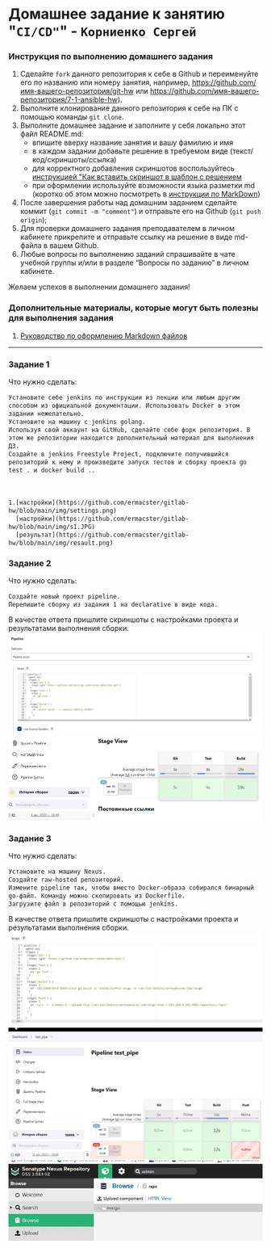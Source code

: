 ﻿# Домашнее задание к занятию "`CI/CD"`" - `Корниенко Сергей`


### Инструкция по выполнению домашнего задания

   1. Сделайте `fork` данного репозитория к себе в Github и переименуйте его по названию или номеру занятия, например, https://github.com/имя-вашего-репозитория/git-hw или  https://github.com/имя-вашего-репозитория/7-1-ansible-hw).
   2. Выполните клонирование данного репозитория к себе на ПК с помощью команды `git clone`.
   3. Выполните домашнее задание и заполните у себя локально этот файл README.md:
      - впишите вверху название занятия и вашу фамилию и имя
      - в каждом задании добавьте решение в требуемом виде (текст/код/скриншоты/ссылка)
      - для корректного добавления скриншотов воспользуйтесь [инструкцией "Как вставить скриншот в шаблон с решением](https://github.com/netology-code/sys-pattern-homework/blob/main/screen-instruction.md)
      - при оформлении используйте возможности языка разметки md (коротко об этом можно посмотреть в [инструкции  по MarkDown](https://github.com/netology-code/sys-pattern-homework/blob/main/md-instruction.md))
   4. После завершения работы над домашним заданием сделайте коммит (`git commit -m "comment"`) и отправьте его на Github (`git push origin`);
   5. Для проверки домашнего задания преподавателем в личном кабинете прикрепите и отправьте ссылку на решение в виде md-файла в вашем Github.
   6. Любые вопросы по выполнению заданий спрашивайте в чате учебной группы и/или в разделе “Вопросы по заданию” в личном кабинете.
   
Желаем успехов в выполнении домашнего задания!
   
### Дополнительные материалы, которые могут быть полезны для выполнения задания

1. [Руководство по оформлению Markdown файлов](https://gist.github.com/Jekins/2bf2d0638163f1294637#Code)

---

### Задание 1




Что нужно сделать:

    Установите себе jenkins по инструкции из лекции или любым другим способом из официальной документации. Использовать Docker в этом задании нежелательно.
    Установите на машину с jenkins golang.
    Используя свой аккаунт на GitHub, сделайте себе форк репозитория. В этом же репозитории находится дополнительный материал для выполнения ДЗ.
    Создайте в jenkins Freestyle Project, подключите получившийся репозиторий к нему и произведите запуск тестов и сборку проекта go test . и docker build ..

    

    1.[настройки](https://github.com/ermacster/gitlab-hw/blob/main/img/settings.png)
      [настройки](https://github.com/ermacster/gitlab-hw/blob/main/img/s1.JPG)
      [результат](https://github.com/ermacster/gitlab-hw/blob/main/img/resault.png)

 
### Задание 2


Что нужно сделать:

    Создайте новый проект pipeline.
    Перепишите сборку из задания 1 на declarative в виде кода.

В качестве ответа пришлите скриншоты с настройками проекта и результатами выполнения сборки.
    ![настройки](https://github.com/ermacster/gitlab-hw/blob/main/img/S%202.JPG)
    ![результат](https://github.com/ermacster/gitlab-hw/blob/main/img/R2.JPG) 
 


### Задание 3

Что нужно сделать:

    Установите на машину Nexus.
    Создайте raw-hosted репозиторий.
    Измените pipeline так, чтобы вместо Docker-образа собирался бинарный go-файл. Команду можно скопировать из Dockerfile.
    Загрузите файл в репозиторий с помощью jenkins.

В качестве ответа пришлите скриншоты с настройками проекта и результатами выполнения сборки.
   ![настройки](https://github.com/ermacster/gitlab-hw/blob/main/img/Pipe3.JPG)
   ![результат](https://github.com/ermacster/gitlab-hw/blob/main/img/Collect3.JPG) 
   ![репозиторий](https://github.com/ermacster/gitlab-hw/blob/main/img/Repo3.JPG) 
